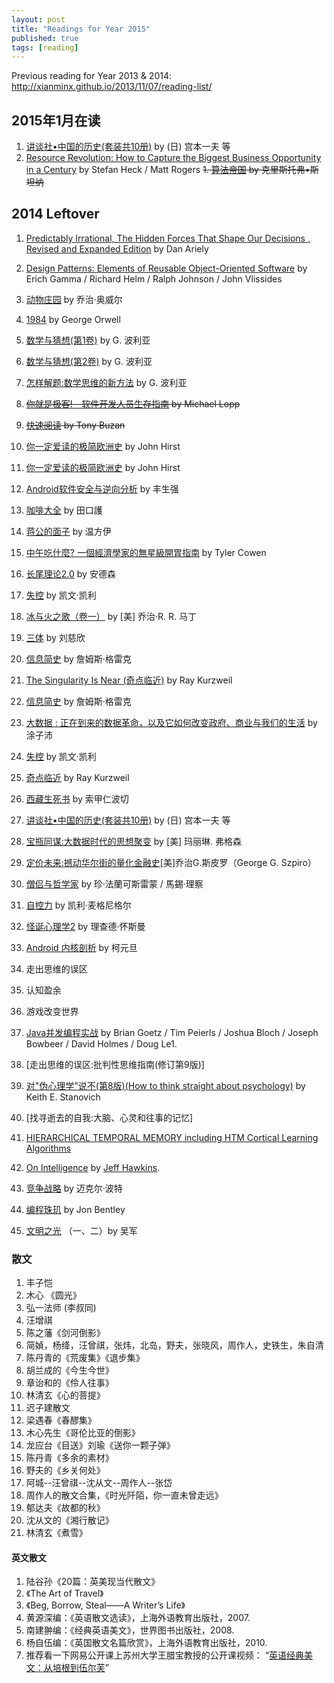 ```yaml
---
layout: post
title: "Readings for Year 2015"
published: true
tags: [reading]
---
```


Previous reading for Year 2013 & 2014: http://xianminx.github.io/2013/11/07/reading-list/

## 2015年1月在读
1. [讲谈社•中国的历史(套装共10册)](http://book.douban.com/subject/25844017/) by (日) 宫本一夫 等
1. [Resource Revolution: How to Capture the Biggest Business Opportunity in a Century](http://book.douban.com/subject/25867809/)  by Stefan Heck / Matt Rogers
~~1. [算法帝国](http://book.douban.com/subject/25854872/) by 克里斯托弗•斯坦纳~~

## 2014 Leftover

1. [Predictably Irrational, The Hidden Forces That Shape Our Decisions , Revised and Expanded Edition](http://book.douban.com/subject/3692095/) by Dan Ariely
1. [Design Patterns: Elements of Reusable Object-Oriented Software](http://book.douban.com/subject/1052241/) by Erich Gamma / Richard Helm / Ralph Johnson / John Vlissides

1. [动物庄园](http://book.douban.com/subject/3808982/) by 乔治·奥威尔
1. [1984](http://book.douban.com/subject/4820710/) by George Orwell
1. [数学与猜想(第1卷)](http://book.douban.com/subject/1134230/) by G. 波利亚
1. [数学与猜想(第2卷)](http://book.douban.com/subject/1134231/) by G. 波利亚
1. [怎样解题:数学思维的新方法](http://book.douban.com/subject/2124114/) by G. 波利亚
1. ~~[你就是极客! - 软件开发人员生存指南](http://book.douban.com/subject/7055331/) by Michael Lopp~~
1. ~~[快速阅读](http://book.douban.com/subject/3916049/) by Tony Buzan~~
3. [你一定爱读的极简欧洲史](http://book.douban.com/subject/5366248/) by John Hirst


1. [你一定爱读的极简欧洲史](http://book.douban.com/subject/5366248/) by John Hirst
1. [Android软件安全与逆向分析](http://book.douban.com/subject/20556210/) by 丰生强
1. [咖啡大全](http://book.douban.com/subject/1344584/) by 田口護
1. [蒋公的面子](http://book.douban.com/subject/25713688/) by  温方伊
1. [中午吃什麼? 一個經濟學家的無星級開胃指南](http://book.douban.com/subject/24845960/) by Tyler Cowen
1. [长尾理论2.0](http://book.douban.com/subject/3685204/) by 安德森

1. [失控](http://book.douban.com/subject/5375620/) by 凯文·凯利
1. [冰与火之歌（卷一）](http://book.douban.com/subject/1336330/) by [美] 乔治·R. R. 马丁

1. [三体](http://book.douban.com/subject/2567698/) by 刘慈欣
1. [信息简史](http://book.douban.com/subject/25752043/) by 詹姆斯·格雷克
1. [The Singularity Is Near (奇点临近)](http://book.douban.com/subject/2872645/) by Ray Kurzweil
1. [信息简史](http://book.douban.com/subject/25752043/) by 詹姆斯·格雷克
1. [大数据 : 正在到来的数据革命，以及它如何改变政府、商业与我们的生活](http://book.douban.com/subject/10799984/) by 涂子沛

1. [失控](http://book.douban.com/subject/5375620/) by 凯文·凯利
1. [奇点临近](http://book.douban.com/subject/6855803/) by Ray Kurzweil
1. [西藏生死书](http://book.douban.com/subject/5990251/) by 索甲仁波切
1. [讲谈社•中国的历史(套装共10册)](http://book.douban.com/subject/25844017/) by (日) 宫本一夫 等
1. [宝瓶同谋:大数据时代的思想聚变](http://book.douban.com/subject/25848220/) by [美] 玛丽琳. 弗格森
1. [定价未来:撼动华尔街的量化金融史](http://book.douban.com/subject/25934012/)[美]乔治G.斯皮罗（George G. Szpiro）
1. [僧侣与哲学家](http://book.douban.com/subject/25978763/) by 珍·法蘭可斯雷蒙 / 馬錫·理察

1. [自控力](http://book.douban.com/subject/10786473/) by 凯利·麦格尼格尔
1. [怪诞心理学2](http://book.douban.com/subject/6712304/) by 理查德·怀斯曼
1. [Android 内核剖析](http://book.douban.com/subject/6811238/) by 柯元旦
1. 走出思维的误区
1. 认知盈余
1. 游戏改变世界
1. [Java并发编程实战](http://book.douban.com/subject/10484692/) by  Brian Goetz / Tim Peierls / Joshua Bloch / Joseph Bowbeer / David Holmes / Doug Le1.
1. [走出思维的误区:批判性思维指南(修订第9版)]
1. [对"伪心理学"说不(第8版)(How to think straight about psychology)](http://book.douban.com/subject/6952036/) by Keith E. Stanovich
1. [找寻逝去的自我:大脑、心灵和往事的记忆]
1. [HIERARCHICAL TEMPORAL MEMORY including HTM Cortical Learning Algorithms](http://www.numenta.com/htm-overview/education/HTM_CorticalLearningAlgorithms.pdf)
1. [On Intelligence](http://www.amazon.com/On-Intelligence-Jeff-Hawkins/dp/B000GQLCVE) by [Jeff Hawkins](http://en.wikipedia.org/wiki/Jeff_Hawkins).
1. [竞争战略](http://book.douban.com/subject/1435909/) by 迈克尔·波特
1. [编程珠玑](http://book.douban.com/subject/3227098/) by Jon Bentley
1. [文明之光](http://book.douban.com/subject/25902942/) （一、二）by 吴军

### 散文
1. 丰子恺
1. 木心 《圆光》
1. 弘一法师 (李叔同)
1. 汪增祺
1. 陈之藩《剑河倒影》
1. 简媜，杨绛，汪曾祺，张炜，北岛，野夫，张晓风，周作人，史铁生，朱自清
1. 陈丹青的《荒废集》《退步集》
1. 胡兰成的《今生今世》
1. 章诒和的《伶人往事》
1. 林清玄《心的菩提》
1. 迟子建散文
1. 梁遇春《春醪集》
1. 木心先生《哥伦比亚的倒影》
1. 龙应台《目送》刘瑜《送你一颗子弹》
1. 陈丹青《多余的素材》
1. 野夫的《乡关何处》
1. 阿城--汪曾祺--沈从文--周作人--张岱
1. 周作人的散文合集，《时光阡陌，你一直未曾走远》
1. 郁达夫《故都的秋》
1. 沈从文的《湘行散记》
1. 林清玄《煮雪》

#### 英文散文
1. 陆谷孙《20篇：英美现当代散文》
1. 《The Art of Travel》
1. 《Beg, Borrow, Steal——A Writer’s Life》
1. 黄源深编：《英语散文选读》，上海外语教育出版社，2007.
1. 南建翀编：《经典英语美文》，世界图书出版社，2008.
1. 杨自伍编：《英国散文名篇欣赏》，上海外语教育出版社，2010.
1. 推荐看一下网易公开课上苏州大学王腊宝教授的公开课视频： “[英语经典美文：从培根到伍尔芙](http://v.163.com/special/cuvocw/yingyujingdianmeiwen.html)”
